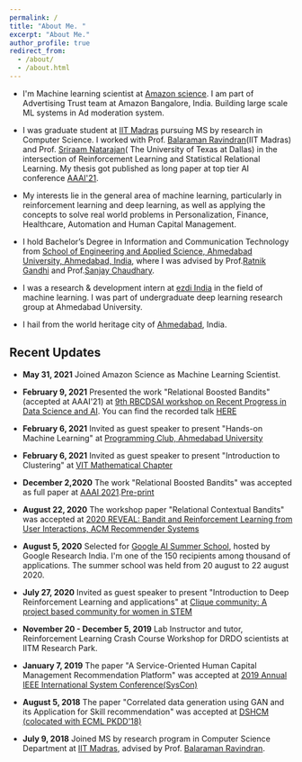 ```yaml
---
permalink: /
title: "About Me. "
excerpt: "About Me."
author_profile: true
redirect_from: 
  - /about/
  - /about.html
---
```

<!--
<p align="right">
  <img src="https://ashutoshaay26.github.io/files/Shivoham.jpg?raw=true" alt="Photo" style="width: 200px;"/> 
</p>
-->
* I'm Machine learning scientist at [Amazon science](https://www.amazon.science/). I am part of Advertising Trust team at Amazon Bangalore, India. Building large scale ML systems in Ad moderation system. 
* I was graduate student at [IIT Madras](https://www.iitm.ac.in/) pursuing MS by research in Computer Science. I worked with Prof. [Balaraman Ravindran](https://www.cse.iitm.ac.in/~ravi/)(IIT Madras) and Prof. [Sriraam Natarajan](https://personal.utdallas.edu/~sriraam.natarajan/)(
The University of Texas at Dallas) in the intersection of Reinforcement Learning and Statistical Relational Learning. My thesis got published as long paper at top tier AI conference [AAAI'21](https://ojs.aaai.org/index.php/AAAI/article/view/17439).

* My interests lie in the general area of machine learning, particularly in reinforcement learning and deep learning, as well as applying the concepts to solve real world problems in Personalization, Finance, Healthcare, Automation and Human Capital Management.  

* I hold Bachelor’s Degree in Information and Communication Technology from [School of Engineering and Applied Science, Ahmedabad University, Ahmedabad, India](https://ahduni.edu.in/seas/), where I was advised by Prof.[Ratnik Gandhi](https://sites.google.com/site/ratnikg) and Prof.[Sanjay Chaudhary](https://ahduni.edu.in/seas/people/faculty/sanjay-chaudhary).

* I was a research & development intern at [ezdi India](https://www.ezdi.com/) in the field of machine learning. I was part of undergraduate deep learning research group at Ahmedabad University.

* I hail from the world heritage city of [Ahmedabad](https://ahmedabadcity.gov.in/), India.


## **Recent Updates**
* **May 31, 2021** Joined Amazon Science as Machine Learning Scientist.
* **February 9, 2021** Presented the work "Relational Boosted Bandits"(accepted at AAAI'21) at [9th RBCDSAI workshop on Recent Progress in Data Science and AI](https://sites.google.com/view/rbcdsai-9th-workshop/speakers?authuser=0). You can find the recorded talk [HERE](https://youtu.be/XW33atz_2SQ?t=5748)
* **February 6, 2021** Invited as guest speaker to present "Hands-on Machine Learning" at [Programming Club, Ahmedabad University](https://www.instagram.com/p/CK2vLGCAdLS/?utm_source=ig_web_copy_link)
* **February 6, 2021** Invited as guest speaker to present "Introduction to Clustering" at [VIT Mathematical Chapter](https://www.instagram.com/p/CK0_FNSBIW8/)

* **December 2,2020** The work "Relational Boosted Bandits" was accepted as full paper at [AAAI 2021](https://aaai.org/Conferences/AAAI-21/aaai21call/).[Pre-print](https://arxiv.org/pdf/2012.09220.pdf)
* **August 22, 2020** The workshop paper "Relational Contextual Bandits" was accepted at [2020 REVEAL: Bandit and Reinforcement Learning from User Interactions, ACM Recommender Systems](https://sites.google.com/view/reveal2020/home?authuser=0) 

* **August 5, 2020** Selected for [Google AI Summer School](https://sites.google.com/view/aisummerschool2020/home), hosted by Google Research India. I'm one of the 150 recipients among thousand of applications. The summer school was held from 20 august to 22 august 2020. 

* **July 27, 2020** Invited as guest speaker to present "Introduction to Deep Reinforcement Learning and applications" at [Clique community: A project based community for women in STEM](https://www.linkedin.com/company/clique-interestship/)

* **November 20 - December 5, 2019** Lab Instructor and tutor, Reinforcement Learning Crash Course Workshop for DRDO scientists at IITM Research Park.

* **January 7, 2019** The paper "A Service-Oriented Human Capital Management Recommendation Platform" was accepted at [2019 Annual IEEE International System Conference(SysCon)](https://ieeesyscon.org/) 


* **August 5, 2018** The paper "Correlated data generation using GAN and its Application for Skill recommendation" was accepted at [DSHCM (colocated with ECML PKDD'18)](https://dshcm.org/) 

* **July 9, 2018** Joined MS by research program in Computer Science Department at [IIT Madras](http://www.cse.iitm.ac.in/), advised by Prof. [Balaraman Ravindran](https://www.cse.iitm.ac.in/~ravi/). 

